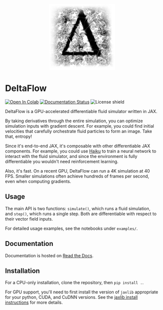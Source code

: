 <p align="center">
  <img src="./resources/delta_fluid.png" />
</p>

# DeltaFlow

[![Open In Colab](https://colab.research.google.com/assets/colab-badge.svg)](https://colab.research.google.com/drive/1Q2wiE_ros0-WQtJMGW0w_Hbl1PHau0hV?usp=sharing)
[![Documentation Status](https://readthedocs.org/projects/deltaflow/badge/?version=latest)](https://deltaflow.readthedocs.io/en/latest/?badge=latest)
![License shield](https://img.shields.io/github/license/maxwells-daemons/deltaflow)

DeltaFlow is a GPU-accelerated differentiable fluid simulator written in JAX.

By taking derivatives through the entire simulation, you can optimize simulation inputs with gradient descent.
For example, you could find initial velocities that carefully orchestrate fluid particles to form an image.
Take that, entropy!

Since it's end-to-end JAX, it's composable with other differentiable JAX components.
For example, you could use [Haiku](https://github.com/deepmind/dm-haiku) to train a neural network to interact with the fluid simulator,
and since the environment is fully differentiable you wouldn't need reinforcement learning.

Also, it's fast. On a recent GPU, DeltaFlow can run a 4K simulation at 40 FPS.
Smaller simulations often achieve hundreds of frames per second, even when computing gradients.

## Usage

The main API is two functions: `simulate()`, which runs a fluid simulation, and `step()`, which runs a single step.
Both are differentiable with respect to their vector field inputs.

For detailed usage examples, see the notebooks under `examples/`.

## Documentation

Documentation is hosted on [Read the Docs](https://deltaflow.readthedocs.io/en/latest/index.html).

## Installation

For a CPU-only installation, clone the repository, then `pip install .`.

For GPU support, you'll need to first install the version of `jaxlib` appropriate for
your python, CUDA, and CuDNN versions. See the
[jaxlib install instructions](https://github.com/google/jax#pip-installation)
for more details.
